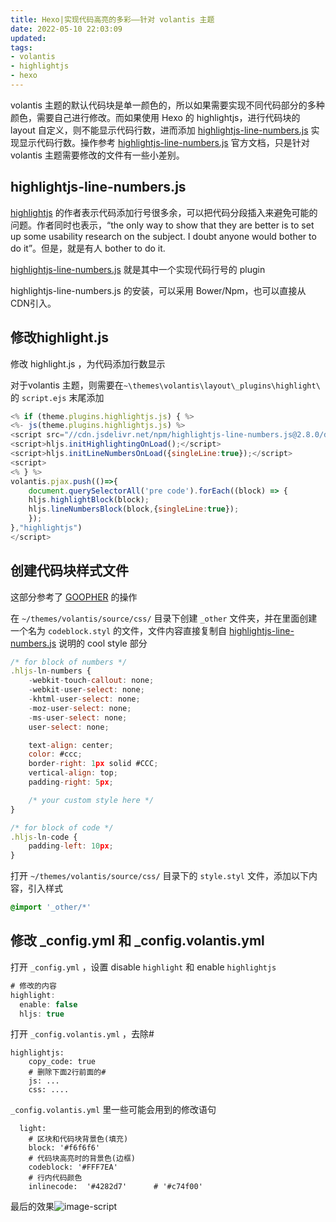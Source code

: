 ```yaml
---
title: Hexo|实现代码高亮的多彩——针对 volantis 主题
date: 2022-05-10 22:03:09
updated:
tags:
- volantis
- highlightjs
- hexo
---
```


volantis 主题的默认代码块是单一颜色的，所以如果需要实现不同代码部分的多种颜色，需要自己进行修改。而如果使用 Hexo 的 highlightjs，进行代码块的 layout 自定义，则不能显示代码行数，进而添加 [highlightjs-line-numbers.js](https://github.com/wcoder/highlightjs-line-numbers.js/) 实现显示代码行数。操作参考 [highlightjs-line-numbers.js](https://github.com/wcoder/highlightjs-line-numbers.js/) 官方文档，只是针对 volantis 主题需要修改的文件有一些小差别。

<!--more-->

## highlightjs-line-numbers.js

[highlightjs](https://highlightjs.readthedocs.io/en/latest/line-numbers.html) 的作者表示代码添加行号很多余，可以把代码分段插入来避免可能的问题。作者同时也表示，“the only way to show that they are better is to set up some usability research on the subject. I doubt anyone would bother to do it”。但是，就是有人 bother to do it.

[highlightjs-line-numbers.js](https://github.com/wcoder/highlightjs-line-numbers.js/) 就是其中一个实现代码行号的 plugin

highlightjs-line-numbers.js 的安装，可以采用 Bower/Npm，也可以直接从 CDN引入。

## 修改highlight.js

修改 highlight.js ，为代码添加行数显示

对于volantis 主题，则需要在`~\themes\volantis\layout\_plugins\highlight\` 的 `script.ejs` 末尾添加

```javascript
<% if (theme.plugins.highlightjs.js) { %>
<%- js(theme.plugins.highlightjs.js) %>
<script src="//cdn.jsdelivr.net/npm/highlightjs-line-numbers.js@2.8.0/dist/highlightjs-line-numbers.min.js"></script>
<script>hljs.initHighlightingOnLoad();</script>
<script>hljs.initLineNumbersOnLoad({singleLine:true});</script>
<script>
<% } %>
volantis.pjax.push(()=>{
    document.querySelectorAll('pre code').forEach((block) => {
    hljs.highlightBlock(block);
    hljs.lineNumbersBlock(block,{singleLine:true});
    });
},"highlightjs")
</script> 
```

## 创建代码块样式文件

这部分参考了 [GOOPHER](https://goopher.tk/) 的操作

在 `~/themes/volantis/source/css/` 目录下创建 `_other` 文件夹，并在里面创建一个名为 `codeblock.styl` 的文件，文件内容直接复制自 [highlightjs-line-numbers.js](https://github.com/wcoder/highlightjs-line-numbers.js/) 说明的 cool style 部分

```javascript
/* for block of numbers */
.hljs-ln-numbers {
    -webkit-touch-callout: none;
    -webkit-user-select: none;
    -khtml-user-select: none;
    -moz-user-select: none;
    -ms-user-select: none;
    user-select: none;

    text-align: center;
    color: #ccc;
    border-right: 1px solid #CCC;
    vertical-align: top;
    padding-right: 5px;

    /* your custom style here */
}

/* for block of code */
.hljs-ln-code {
    padding-left: 10px;
}
```

打开  `~/themes/volantis/source/css/` 目录下的 `style.styl` 文件，添加以下内容，引入样式

```css
@import '_other/*'
```

## 修改 _config.yml 和 _config.volantis.yml

打开  `_config.yml`  ，设置 disable `highlight` 和 enable `highlightjs`

```javascript
# 修改的内容
highlight:
  enable: false
  hljs: true
```

打开  `_config.volantis.yml`  ，去除#

```
highlightjs:
    copy_code: true
    # 删除下面2行前面的#
    js: ...
    css: ....
```

 `_config.volantis.yml` 里一些可能会用到的修改语句

```
  light:
    # 区块和代码块背景色(填充)
    block: '#f6f6f6'     
    # 代码块高亮时的背景色(边框)
    codeblock: '#FFF7EA'
    # 行内代码颜色
    inlinecode:  '#4282d7'      # '#c74f00'
```

最后的效果![image-script](https://s2.loli.net/2022/05/16/wNBzWqP7JSVuUmp.png)

